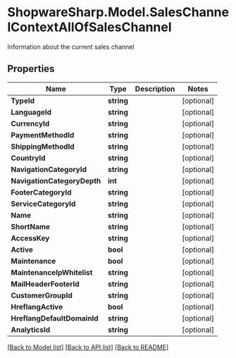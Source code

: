 # ShopwareSharp.Model.SalesChannelContextAllOfSalesChannel
Information about the current sales channel

## Properties

Name | Type | Description | Notes
------------ | ------------- | ------------- | -------------
**TypeId** | **string** |  | [optional] 
**LanguageId** | **string** |  | [optional] 
**CurrencyId** | **string** |  | [optional] 
**PaymentMethodId** | **string** |  | [optional] 
**ShippingMethodId** | **string** |  | [optional] 
**CountryId** | **string** |  | [optional] 
**NavigationCategoryId** | **string** |  | [optional] 
**NavigationCategoryDepth** | **int** |  | [optional] 
**FooterCategoryId** | **string** |  | [optional] 
**ServiceCategoryId** | **string** |  | [optional] 
**Name** | **string** |  | [optional] 
**ShortName** | **string** |  | [optional] 
**AccessKey** | **string** |  | [optional] 
**Active** | **bool** |  | [optional] 
**Maintenance** | **bool** |  | [optional] 
**MaintenanceIpWhitelist** | **string** |  | [optional] 
**MailHeaderFooterId** | **string** |  | [optional] 
**CustomerGroupId** | **string** |  | [optional] 
**HreflangActive** | **bool** |  | [optional] 
**HreflangDefaultDomainId** | **string** |  | [optional] 
**AnalyticsId** | **string** |  | [optional] 

[[Back to Model list]](../../README.md#documentation-for-models) [[Back to API list]](../../README.md#documentation-for-api-endpoints) [[Back to README]](../../README.md)

